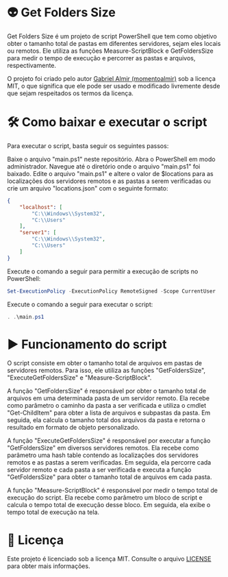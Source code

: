 # 👽 Get Folders Size

Get Folders Size é um projeto de script PowerShell que tem como objetivo obter o tamanho total de pastas em diferentes servidores, sejam eles locais ou remotos. Ele utiliza as funções Measure-ScriptBlock e GetFoldersSize para medir o tempo de execução e percorrer as pastas e arquivos, respectivamente.

O projeto foi criado pelo autor [Gabriel Almir (momentoalmir)](http://github.com/momentoalmir) sob a licença MIT, o que significa que ele pode ser usado e modificado livremente desde que sejam respeitados os termos da licença.

# 🛠️ Como baixar e executar o script

Para executar o script, basta seguir os seguintes passos:

Baixe o arquivo "main.ps1" neste repositório.
Abra o PowerShell em modo administrador.
Navegue até o diretório onde o arquivo "main.ps1" foi baixado.
Edite o arquivo "main.ps1" e altere o valor de $locations para as localizações dos servidores remotos e as pastas a serem verificadas ou crie um arquivo "locations.json" com o seguinte formato:

```json
{
    "localhost": [
        "C:\\Windows\\System32",
        "C:\\Users"
    ],
    "server1": [
        "C:\\Windows\\System32",
        "C:\\Users"
    ]
}
```
Execute o comando a seguir para permitir a execução de scripts no PowerShell:

```powershell
Set-ExecutionPolicy -ExecutionPolicy RemoteSigned -Scope CurrentUser
```

Execute o comando a seguir para executar o script:

```powershell
. .\main.ps1
```

# ▶️ Funcionamento do script

O script consiste em obter o tamanho total de arquivos em pastas de servidores remotos. Para isso, ele utiliza as funções "GetFoldersSize", "ExecuteGetFoldersSize" e "Measure-ScriptBlock".

A função "GetFoldersSize" é responsável por obter o tamanho total de arquivos em uma determinada pasta de um servidor remoto. Ela recebe como parâmetro o caminho da pasta a ser verificada e utiliza o cmdlet "Get-ChildItem" para obter a lista de arquivos e subpastas da pasta. Em seguida, ela calcula o tamanho total dos arquivos da pasta e retorna o resultado em formato de objeto personalizado.

A função "ExecuteGetFoldersSize" é responsável por executar a função "GetFoldersSize" em diversos servidores remotos. Ela recebe como parâmetro uma hash table contendo as localizações dos servidores remotos e as pastas a serem verificadas. Em seguida, ela percorre cada servidor remoto e cada pasta a ser verificada e executa a função "GetFoldersSize" para obter o tamanho total de arquivos em cada pasta.

A função "Measure-ScriptBlock" é responsável por medir o tempo total de execução do script. Ela recebe como parâmetro um bloco de script e calcula o tempo total de execução desse bloco. Em seguida, ela exibe o tempo total de execução na tela.

# 📘 Licença

Este projeto é licenciado sob a licença MIT. Consulte o arquivo [LICENSE](LICENSE) para obter mais informações.
